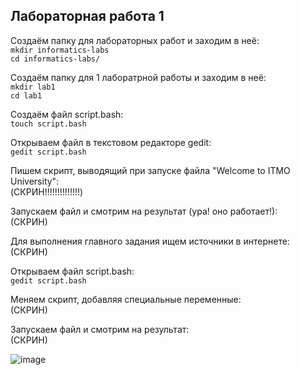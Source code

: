 ## Лабораторная работа 1

Создаём папку для лабораторных работ и заходим в неё:  
```mkdir informatics-labs```  
```cd informatics-labs/```  

Создаём папку для 1 лаборатрной работы и заходим в неё:  
```mkdir lab1```  
```cd lab1```  

Создаём файл script.bash:  
```touch script.bash```  

Открываем файл в текстовом редакторе gedit:  
```gedit script.bash```  

Пишем скрипт, выводящий при запуске файла "Welcome to ITMO University":  
(СКРИН!!!!!!!!!!!!!!)

Запускаем файл и смотрим на результат (ура! оно работает!):  
(СКРИН)

Для выполнения главного задания ищем источники в интернете:  
(СКРИН)

Открываем файл script.bash:  
```gedit script.bash```  

Меняем скрипт, добавляя специальные переменные:  
(СКРИН)

Запускаем файл и смотрим на результат:  
(СКРИН)


![image](https://github.com/user-attachments/assets/7fa99c40-727f-4437-922c-d596e87a44b3)
